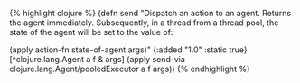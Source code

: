 {% highlight clojure %}
(defn send
  "Dispatch an action to an agent. Returns the agent immediately.
  Subsequently, in a thread from a thread pool, the state of the agent
  will be set to the value of:

  (apply action-fn state-of-agent args)"
  {:added "1.0"
   :static true}
  [^clojure.lang.Agent a f & args]
  (apply send-via clojure.lang.Agent/pooledExecutor a f args))
{% endhighlight %}
